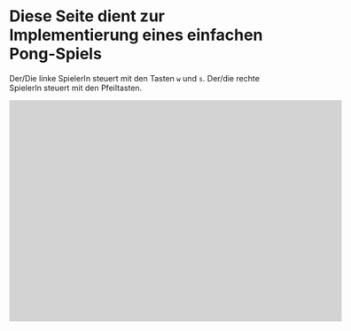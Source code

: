 # Diese Seite dient zur Implementierung eines einfachen Pong-Spiels

Der/Die linke SpielerIn steuert mit den Tasten `w` und `s`. 
Der/die rechte SpielerIn steuert mit den Pfeiltasten.

<script>
import {pt} from "src/client/graphics.js";
import {Game} from "./pong.js";
</script>

<style>
.playfield {
  position: relative;
  width: 600px;
  height: 400px;
  background-color: lightGray;
  border-color: black;
}

.ball {
  border-radius: 50%;
  width: 20px;
  height: 20px;
  background-color: Red;
  border-color: black;
}

.paddle {
  width: 10px;
  height: 100px;
  background-color: Purple;
}

.scoreBoard {
  width: 50px;
  height: 20px;
  background-color: lightGreen;
  text-align: center;
}
</style>

<div class="playfield" id="playfield"></div>

<script>

let playfield = lively.query(this, "#playfield");
let ball = <div class="ball" id="ball"></div>;
let paddleLeft = <div class="paddle" id="paddleLeft"></div>;
let paddleRight = <div class="paddle" id="paddleRight"></div>;
let scoreBoard = <div class="scoreBoard" id="scoreBoard"></div>;

let game = new Game(playfield, ball, [paddleLeft, paddleRight], scoreBoard, this.parentElement);

(async () => {
  while(lively.isInBody(playfield)) {
    game.step();
    await lively.sleep(10);
  }
})()
""
</script>